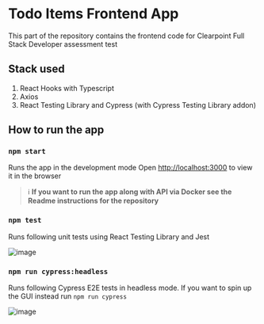 # Todo Items Frontend App
This part of the repository contains the frontend code for Clearpoint Full Stack Developer assessment test

## Stack used
1. React Hooks with Typescript
2. Axios
3. React Testing Library and Cypress (with Cypress Testing Library addon)

## How to run the app
### `npm start`

Runs the app in the development mode
Open [http://localhost:3000](http://localhost:3000) to view it in the browser

> ℹ️ **If you want to run the app along with API via Docker see the Readme instructions for the repository**

### `npm test`
Runs following unit tests using React Testing Library and Jest

![image](https://user-images.githubusercontent.com/20395556/140605796-c83fb771-df01-43e9-bfa6-9d8a948dcbe4.png)

### `npm run cypress:headless`
Runs following Cypress E2E tests in headless mode. If you want to spin up the GUI instead run ```npm run cypress```

![image](https://user-images.githubusercontent.com/20395556/140605760-232f71e6-8d00-40fb-a97c-9b900daf80d8.png)

